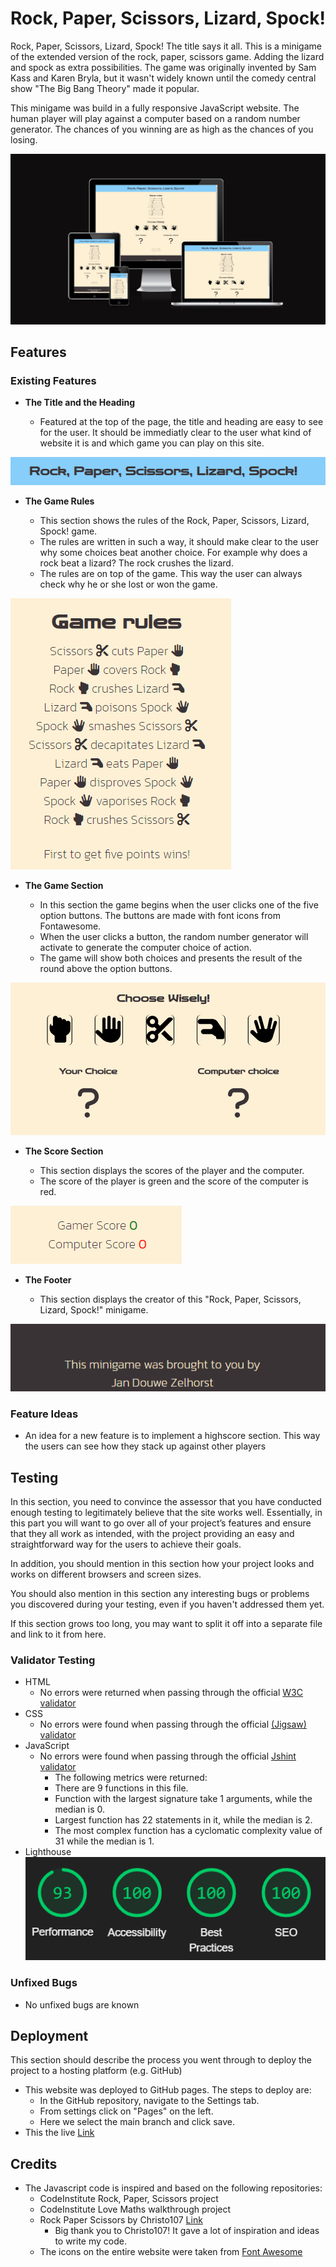 # Rock, Paper, Scissors, Lizard, Spock!

Rock, Paper, Scissors, Lizard, Spock! The title says it all. This is a minigame of the extended version of the rock, paper, scissors game. Adding the lizard and spock as extra possibilities. The game was originally invented by Sam Kass and Karen Bryla, but it wasn't widely known until the comedy central show "The Big Bang Theory" made it popular.

This minigame was build in a fully responsive JavaScript website. The human player will play against a computer based on a random number generator. The chances of you winning are as high as the chances of you losing.

![Responsice Mockup](assets/images/mock_up.png)

## Features 

### Existing Features

- __The Title and the Heading__

  - Featured at the top of the page, the title and heading are easy to see for the user. It should be immediatly clear to the user what kind of website it is and which game you can play on this site.

![Title_heading](assets/images/title_heading.png)

- __The Game Rules__

  - This section shows the rules of the Rock, Paper, Scissors, Lizard, Spock! game. 
  - The rules are written in such a way, it should make clear to the user why some choices beat another choice. For example why does a rock beat a lizard? The rock crushes the lizard.
  - The rules are on top of the game. This way the user can always check why he or she lost or won the game.

![Game_rules](assets/images/game_rules.png)

- __The Game Section__

  - In this section the game begins when the user clicks one of the five option buttons. The buttons are made with font icons from Fontawesome. 
  - When the user clicks a button, the random number generator will activate to generate the computer choice of action.
  - The game will show both choices and presents the result of the round above the option buttons. 

![Game_section](assets/images/game_section.png)

- __The Score Section__

  - This section displays the scores of the player and the computer.
  - The score of the player is green and the score of the computer is red.

![Game_score](assets/images/game_score.png)

- __The Footer__

  - This section displays the creator of this "Rock, Paper, Scissors, Lizard, Spock!" minigame.

![Footer](assets/images/footer.png)

### Feature Ideas

- An idea for a new feature is to implement a highscore  section. This way the users can see how they stack up against other players

## Testing 

In this section, you need to convince the assessor that you have conducted enough testing to legitimately believe that the site works well. Essentially, in this part you will want to go over all of your project’s features and ensure that they all work as intended, with the project providing an easy and straightforward way for the users to achieve their goals.

In addition, you should mention in this section how your project looks and works on different browsers and screen sizes.

You should also mention in this section any interesting bugs or problems you discovered during your testing, even if you haven't addressed them yet.

If this section grows too long, you may want to split it off into a separate file and link to it from here.


### Validator Testing 

- HTML
    - No errors were returned when passing through the official [W3C validator](https://validator.w3.org/nu/?doc=https%3A%2F%2F8000-jdzelhorst-codeinstitut-9ozhtgbjal7.ws-eu78.gitpod.io%2F)
- CSS
    - No errors were found when passing through the official [(Jigsaw) validator](https://jigsaw.w3.org/css-validator/validator?uri=https%3A%2F%2F8000-jdzelhorst-codeinstitut-9ozhtgbjal7.ws-eu78.gitpod.io%2F&profile=css3svg&usermedium=all&warning=1&vextwarning=&lang=en)
- JavaScript
    - No errors were found when passing through the official [Jshint validator](https://jshint.com/)
      - The following metrics were returned: 
      - There are 9 functions in this file.
      - Function with the largest signature take 1 arguments, while the median is 0.
      - Largest function has 22 statements in it, while the median is 2.
      - The most complex function has a cyclomatic complexity value of 31 while the median is 1.
- Lighthouse
![Lighthouse](assets/images/lighthouse.png)


### Unfixed Bugs

- No unfixed bugs are known

## Deployment

This section should describe the process you went through to deploy the project to a hosting platform (e.g. GitHub) 

- This website was deployed to GitHub pages. The steps to deploy are:
  - In the GitHub repository, navigate to the Settings tab.
  - From settings click on "Pages" on the left.
  - Here we select the main branch and click save. 
- This the live [Link](https://jdzelhorst.github.io/Hacks4Life/)


## Credits 

- The Javascript code is inspired and based on the following repositories:
    -   CodeInstitute Rock, Paper, Scissors project
    -   CodeInstitute Love Maths walkthrough project
    -   Rock Paper Scissors by Christo107 [Link](https://github.com/Christo107/CI-PP-02-Rock_Paper_Scissors)
        - Big thank you to Christo107! It gave a lot of inspiration and ideas to write my code.
    - The icons on the entire website were taken from [Font Awesome](https://fontawesome.com/)
